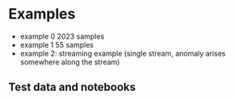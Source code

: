 # Examples

+ example 0 2023 samples
+ example 1 55 samples
+ example 2: streaming example (single stream, anomaly arises somewhere along the stream)

## Test data and notebooks